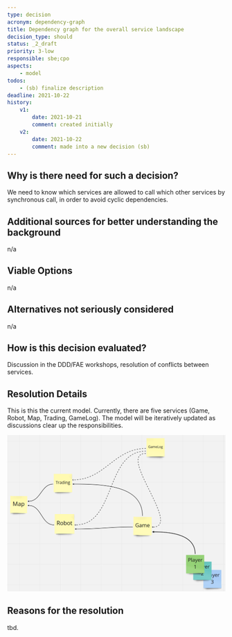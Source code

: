 ```yaml
---
type: decision
acronym: dependency-graph
title: Dependency graph for the overall service landscape
decision_type: should
status: _2_draft
priority: 3-low
responsible: sbe;cpo
aspects: 
    - model
todos:
    - (sb) finalize description
deadline: 2021-10-22
history:
    v1:
        date: 2021-10-21
        comment: created initially
    v2:
        date: 2021-10-22
        comment: made into a new decision (sb)          
---
```


## Why is there need for such a decision?

We need to know which services are allowed to call which other services by synchronous call, in order to avoid
cyclic dependencies.

## Additional sources for better understanding the background

n/a

## Viable Options

n/a

## Alternatives not seriously considered

n/a

## How is this decision evaluated?

Discussion in the DDD/FAE workshops, resolution of conflicts between services.
 
## Resolution Details

This is this the current model. Currently, there are five services (Game, Robot, Map, Trading, GameLog). The model will be
iteratively updated as discussions clear up the responsibilities. 

![Subdomain-Model-v1](./images/subdomain-model_v1.png "Subdomain-Model-v1")

## Reasons for the resolution

tbd.

